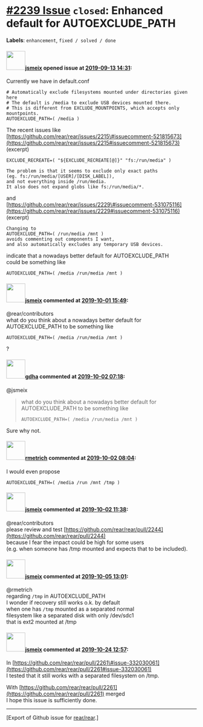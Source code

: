 [\#2239 Issue](https://github.com/rear/rear/issues/2239) `closed`: Enhanced default for AUTOEXCLUDE\_PATH
=========================================================================================================

**Labels**: `enhancement`, `fixed / solved / done`

#### <img src="https://avatars.githubusercontent.com/u/1788608?u=925fc54e2ce01551392622446ece427f51e2f0ce&v=4" width="50">[jsmeix](https://github.com/jsmeix) opened issue at [2019-09-13 14:31](https://github.com/rear/rear/issues/2239):

Currently we have in default.conf

    # Automatically exclude filesystems mounted under directories given here
    # The default is /media to exclude USB devices mounted there.
    # This is different from EXCLUDE_MOUNTPOINTS, which accepts only mountpoints.
    AUTOEXCLUDE_PATH=( /media )

The recent issues like  
[https://github.com/rear/rear/issues/2215\#issuecomment-521815673](https://github.com/rear/rear/issues/2215#issuecomment-521815673)  
(excerpt)

    EXCLUDE_RECREATE=( "${EXCLUDE_RECREATE[@]}" "fs:/run/media" )

    The problem is that it seems to exclude only exact paths
    (eg. fs:/run/media/[USER]/[DISK_LABEL]),
    and not everything inside /run/media.
    It also does not expand globs like fs:/run/media/*.

and  
[https://github.com/rear/rear/issues/2229\#issuecomment-531075116](https://github.com/rear/rear/issues/2229#issuecomment-531075116)  
(excerpt)

    Changing to
    AUTOEXCLUDE_PATH=( /run/media /mnt )
    avoids commenting out components I want,
    and also automatically excludes any temporary USB devices.

indicate that a nowadays better default for AUTOEXCLUDE\_PATH  
could be something like

    AUTOEXCLUDE_PATH=( /media /run/media /mnt )

#### <img src="https://avatars.githubusercontent.com/u/1788608?u=925fc54e2ce01551392622446ece427f51e2f0ce&v=4" width="50">[jsmeix](https://github.com/jsmeix) commented at [2019-10-01 15:49](https://github.com/rear/rear/issues/2239#issuecomment-537101000):

@rear/contributors  
what do you think about a nowadays better default for  
AUTOEXCLUDE\_PATH to be something like

    AUTOEXCLUDE_PATH=( /media /run/media /mnt )

?

#### <img src="https://avatars.githubusercontent.com/u/888633?u=cdaeb31efcc0048d3619651aa18dd4b76e636b21&v=4" width="50">[gdha](https://github.com/gdha) commented at [2019-10-02 07:18](https://github.com/rear/rear/issues/2239#issuecomment-537368884):

@jsmeix

> what do you think about a nowadays better default for  
> AUTOEXCLUDE\_PATH to be something like
>
>     AUTOEXCLUDE_PATH=( /media /run/media /mnt )

Sure why not.

#### <img src="https://avatars.githubusercontent.com/u/1163635?u=36b5e32e1dd55f1ce77cad431a5683fce40a7934&v=4" width="50">[rmetrich](https://github.com/rmetrich) commented at [2019-10-02 08:04](https://github.com/rear/rear/issues/2239#issuecomment-537383788):

I would even propose

    AUTOEXCLUDE_PATH=( /media /run /mnt /tmp )

#### <img src="https://avatars.githubusercontent.com/u/1788608?u=925fc54e2ce01551392622446ece427f51e2f0ce&v=4" width="50">[jsmeix](https://github.com/jsmeix) commented at [2019-10-02 11:38](https://github.com/rear/rear/issues/2239#issuecomment-537452904):

@rear/contributors  
please review and test
[https://github.com/rear/rear/pull/2244](https://github.com/rear/rear/pull/2244)  
because I fear the impact could be high for some users  
(e.g. when someone has /tmp mounted and expects that to be included).

#### <img src="https://avatars.githubusercontent.com/u/1788608?u=925fc54e2ce01551392622446ece427f51e2f0ce&v=4" width="50">[jsmeix](https://github.com/jsmeix) commented at [2019-10-05 13:01](https://github.com/rear/rear/issues/2239#issuecomment-538647867):

@rmetrich  
regarding `/tmp` in AUTOEXCLUDE\_PATH  
I wonder if recovery still works o.k. by default  
when one has `/tmp` mounted as a separated normal  
filesystem like a separated disk with only /dev/sdc1  
that is ext2 mounted at /tmp

#### <img src="https://avatars.githubusercontent.com/u/1788608?u=925fc54e2ce01551392622446ece427f51e2f0ce&v=4" width="50">[jsmeix](https://github.com/jsmeix) commented at [2019-10-24 12:57](https://github.com/rear/rear/issues/2239#issuecomment-545905194):

In
[https://github.com/rear/rear/pull/2261\#issue-332030061](https://github.com/rear/rear/pull/2261#issue-332030061)  
I tested that it still works with a separated filesystem on /tmp.

With
[https://github.com/rear/rear/pull/2261](https://github.com/rear/rear/pull/2261)
merged  
I hope this issue is sufficiently done.

------------------------------------------------------------------------

\[Export of Github issue for
[rear/rear](https://github.com/rear/rear).\]
